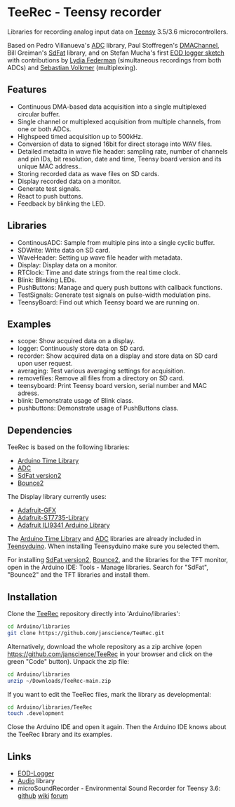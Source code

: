 # TeeRec - Teensy recorder

Libraries for recording analog input data on [Teensy](https://www.pjrc.com/teensy/) 3.5/3.6 microcontrollers.

Based on Pedro Villanueva's [ADC](https://github.com/pedvide/ADC)
library, Paul Stoffregen's
[DMAChannel](https://github.com/PaulStoffregen/cores/tree/master/teensy3),
Bill Greiman's [SdFat](https://github.com/greiman/SdFat) library, and
on Stefan Mucha's first
[EOD logger sketch](https://github.com/muchaste/EOD-Logger/tree/master/eodlogger_v1)
with contributions by
[Lydia Federman](https://github.com/LydiaFe/EOD-Logger)
(simultaneous recordings from both ADCs) and
[Sebastian Volkmer](https://github.com/SebastianVol/EOD-Logger/blob/master/eodlogger_2channel_barebone/eodlogger_8channel.ino)
(multiplexing).


## Features

- Continuous DMA-based data acquisition into a single multiplexed circular buffer.
- Single channel or multiplexed acquisition from multiple channels, from one or both ADCs.
- Highspeed timed acquisition up to 500kHz.
- Conversion of data to signed 16bit for direct storage into WAV files.
- Detailed metadta in wave file header: sampling rate, number of
  channels and pin IDs, bit resolution, date and time, Teensy board
  version and its unique MAC address..
- Storing recorded data as wave files on SD cards.
- Display recorded data on a monitor.
- Generate test signals.
- React to push buttons.
- Feedback by blinking the LED.


## Libraries

- ContinousADC: Sample from multiple pins into a single cyclic buffer.
- SDWrite: Write data on SD card.
- WaveHeader: Setting up wave file header with metadata.
- Display: Display data on a monitor.
- RTClock: Time and date strings from the real time clock.
- Blink: Blinking LEDs.
- PushButtons: Manage and query push buttons with callback functions.
- TestSignals: Generate test signals on pulse-width modulation pins.
- TeensyBoard: Find out which Teensy board we are running on.


## Examples

- scope: Show acquired data on a display.
- logger: Continuously store data on SD card.
- recorder: Show acquired data on a display and store data on SD card upon user request.
- averaging: Test various averaging settings for acquisition.
- removefiles: Remove all files from a directory on SD card.
- teensyboard: Print Teensy board version, serial number and MAC adress.
- blink: Demonstrate usage of Blink class.
- pushbuttons: Demonstrate usage of PushButtons class.


## Dependencies

TeeRec is based on the following libraries:

- [Arduino Time Library](https://github.com/PaulStoffregen/Time)
- [ADC](https://github.com/pedvide/ADC)
- [SdFat version2](https://github.com/greiman/SdFat)
- [Bounce2](https://github.com/thomasfredericks/Bounce2)

The Display library currently uses:

- [Adafruit-GFX](https://github.com/adafruit/Adafruit-GFX-Library)
- [Adafruit-ST7735-Library](https://github.com/adafruit/Adafruit-ST7735-Library)
- [Adafruit ILI9341 Arduino Library](https://github.com/adafruit/Adafruit_ILI9341)


The [Arduino Time Library](https://github.com/PaulStoffregen/Time) and
[ADC](https://github.com/pedvide/ADC) libraries are already included
in [Teensyduino](https://www.pjrc.com/teensy/teensyduino.html). When
installing Teensyduino make sure you selected them.

For installing [SdFat version2](https://github.com/greiman/SdFat),
[Bounce2](https://github.com/thomasfredericks/Bounce2), and the
libraries for the TFT monitor, open in the Arduino IDE: Tools - Manage
libraries. Search for "SdFat", "Bounce2" and the TFT libraries and
install them.


## Installation

Clone the [TeeRec](https://github.com/janscience/TeeRec) repository
directly into 'Arduino/libraries':
```sh
cd Arduino/libraries
git clone https://github.com/janscience/TeeRec.git
```

Alternatively, download the whole repository as a zip archive (open
https://github.com/janscience/TeeRec in your browser and click on the
green "Code" button). Unpack the zip file:
```sh
cd Arduino/libraries
unzip ~/Downloads/TeeRec-main.zip
```

If you want to edit the TeeRec files, mark the library as developmental:
```sh
cd Arduino/libraries/TeeRec
touch .development
```

Close the Arduino IDE and open it again. Then the Arduino IDE knows
about the TeeRec library and its examples.


## Links

- [EOD-Logger](https://github.com/muchaste/EOD-Logger)
- [Audio](https://github.com/PaulStoffregen/Audio) library
- microSoundRecorder - Environmental Sound Recorder for Teensy 3.6:
  [github](https://github.com/WMXZ-EU/microSoundRecorder)
  [wiki](https://github.com/WMXZ-EU/microSoundRecorder/wiki/Hardware-setup)
  [forum](https://forum.pjrc.com/threads/52175?p=185386&viewfull=1#post185386)